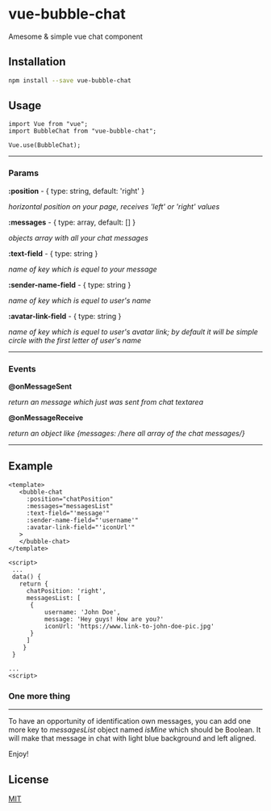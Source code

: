 # vue-bubble-chat

Amesome & simple vue chat component

## Installation

```bash
npm install --save vue-bubble-chat
```

## Usage

```vue
import Vue from "vue";
import BubbleChat from "vue-bubble-chat";

Vue.use(BubbleChat);
```

-----------------------------------------------------------------------
### Params
**:position** - { type: string, default: 'right' }

*horizontal position on your page, receives 'left' or 'right' values*

**:messages** - { type: array, default: [] }

*objects array with all your chat messages*

**:text-field** - { type: string }

*name of key which is equel to your message*

**:sender-name-field** - { type: string }

*name of key which is equel to user's name*

**:avatar-link-field** - { type: string }

*name of key which is equel to user's avatar link; by default it will be simple circle with the first letter of user's name*

-----------------------------------------------------------------------

### Events

**@onMessageSent**

*return an message which just was sent from chat textarea*

**@onMessageReceive**

*return an object like {messages: /here all array of the chat messages/}*

-----------------------------------------------------------------------

## Example
```vue
<template>
   <bubble-chat
     :position="chatPosition"
     :messages="messagesList"
     :text-field="'message'"
     :sender-name-field="'username'"
     :avatar-link-field="'iconUrl'"
   >
   </bubble-chat>
</template>

<script>
 ...
 data() {
   return {
     chatPosition: 'right',
     messagesList: [
      {
          username: 'John Doe',
          message: 'Hey guys! How are you?'
          iconUrl: 'https://www.link-to-john-doe-pic.jpg'
      }
     ]
    }
 }

...
<script>
```

### One more thing
-----------------------------------------------------------------------
To have an opportunity of identification own messages, you can add one more key to *messagesList* object named *isMine* which should be Boolean. It will make that message in chat with light blue background and left aligned.

Enjoy!

## License
[MIT](https://choosealicense.com/licenses/mit/)